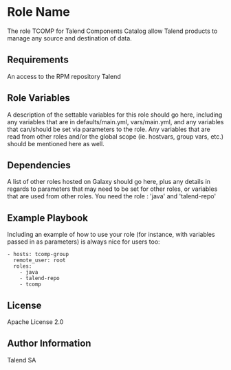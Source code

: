 Role Name
=========

The role TCOMP for Talend Components Catalog allow Talend products to manage any source and destination of data.

Requirements
------------

An access to the RPM repository Talend

Role Variables
--------------

A description of the settable variables for this role should go here, including any variables that are in defaults/main.yml, vars/main.yml, and any variables that can/should be set via parameters to the role. Any variables that are read from other roles and/or the global scope (ie. hostvars, group vars, etc.) should be mentioned here as well.

Dependencies
------------

A list of other roles hosted on Galaxy should go here, plus any details in regards to parameters that may need to be set for other roles, or variables that are used from other roles.
You need the role : 'java' and 'talend-repo'

Example Playbook
----------------

Including an example of how to use your role (for instance, with variables passed in as parameters) is always nice for users too:

    - hosts: tcomp-group
      remote_user: root
      roles:
        - java
        - talend-repo
        - tcomp


License
-------

Apache License 2.0

Author Information
------------------

Talend SA
